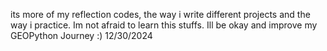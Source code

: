 its more of my reflection codes, the way i write different projects and the way i practice. Im not afraid to learn this stuffs. Ill be okay and improve my GEOPython Journey :) 12/30/2024
